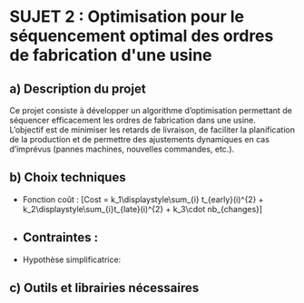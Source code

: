 # SUJET 2 : Optimisation pour le séquencement optimal des ordres de fabrication d'une usine

## a) Description du projet

Ce projet consiste à développer un algorithme d’optimisation permettant de séquencer efficacement les ordres de fabrication dans une usine.  
L’objectif est de minimiser les retards de livraison, de faciliter la planification de la production et de permettre des ajustements dynamiques en cas d’imprévus (pannes machines, nouvelles commandes, etc.).

## b) Choix techniques
- Fonction coût : \[Cost = k_1\displaystyle\sum_{i} t_{early}(i)^{2} + k_2\displaystyle\sum_{i}t_{late}(i)^{2} + k_3\cdot nb_{changes}\] 
- Contraintes :
  - 
- Hypothèse simplificatrice: 
## c) Outils et librairies nécessaires

